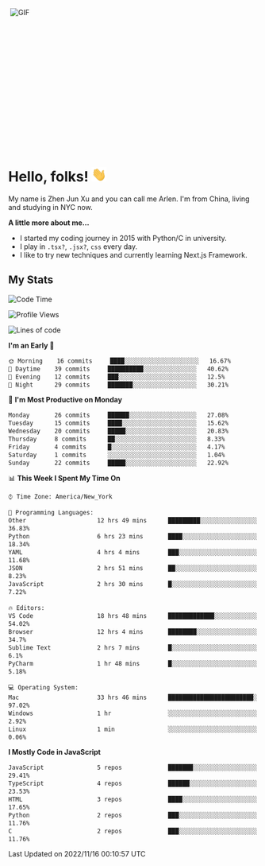 <img align="right" alt="GIF" src="https://media.giphy.com/media/xUA7bdpLxQhsSQdyog/giphy.gif" width="500" height="320" />

# Hello, folks! <img src="https://raw.githubusercontent.com/arlenxuzj/arlenxuzj/master/assets/wave.gif" width="30px">

My name is Zhen Jun Xu and you can call me Arlen. I'm from China, living and studying in NYC now.

**A little more about me...**

 - I started my coding journey in 2015 with Python/C in university.
 - I play in `.tsx?`, `.jsx?`, `css` every day.
 - I like to try new techniques and currently learning Next.js Framework.

## My Stats

<!--START_SECTION:waka-->
![Code Time](http://img.shields.io/badge/Code%20Time-2%2C489%20hrs%2011%20mins-blue)

![Profile Views](http://img.shields.io/badge/Profile%20Views-245-blue)

![Lines of code](https://img.shields.io/badge/From%20Hello%20World%20I%27ve%20Written-234%20Thousand%20lines%20of%20code-blue)

**I'm an Early 🐤** 

```text
🌞 Morning    16 commits     ████░░░░░░░░░░░░░░░░░░░░░   16.67% 
🌆 Daytime    39 commits     ██████████░░░░░░░░░░░░░░░   40.62% 
🌃 Evening    12 commits     ███░░░░░░░░░░░░░░░░░░░░░░   12.5% 
🌙 Night      29 commits     ███████░░░░░░░░░░░░░░░░░░   30.21%

```
📅 **I'm Most Productive on Monday** 

```text
Monday       26 commits     ██████░░░░░░░░░░░░░░░░░░░   27.08% 
Tuesday      15 commits     ████░░░░░░░░░░░░░░░░░░░░░   15.62% 
Wednesday    20 commits     █████░░░░░░░░░░░░░░░░░░░░   20.83% 
Thursday     8 commits      ██░░░░░░░░░░░░░░░░░░░░░░░   8.33% 
Friday       4 commits      █░░░░░░░░░░░░░░░░░░░░░░░░   4.17% 
Saturday     1 commits      ░░░░░░░░░░░░░░░░░░░░░░░░░   1.04% 
Sunday       22 commits     █████░░░░░░░░░░░░░░░░░░░░   22.92%

```


📊 **This Week I Spent My Time On** 

```text
⌚︎ Time Zone: America/New_York

💬 Programming Languages: 
Other                    12 hrs 49 mins      █████████░░░░░░░░░░░░░░░░   36.83% 
Python                   6 hrs 23 mins       ████░░░░░░░░░░░░░░░░░░░░░   18.34% 
YAML                     4 hrs 4 mins        ███░░░░░░░░░░░░░░░░░░░░░░   11.68% 
JSON                     2 hrs 51 mins       ██░░░░░░░░░░░░░░░░░░░░░░░   8.23% 
JavaScript               2 hrs 30 mins       █░░░░░░░░░░░░░░░░░░░░░░░░   7.22%

🔥 Editors: 
VS Code                  18 hrs 48 mins      █████████████░░░░░░░░░░░░   54.02% 
Browser                  12 hrs 4 mins       ████████░░░░░░░░░░░░░░░░░   34.7% 
Sublime Text             2 hrs 7 mins        █░░░░░░░░░░░░░░░░░░░░░░░░   6.1% 
PyCharm                  1 hr 48 mins        █░░░░░░░░░░░░░░░░░░░░░░░░   5.18%

💻 Operating System: 
Mac                      33 hrs 46 mins      ████████████████████████░   97.02% 
Windows                  1 hr                ░░░░░░░░░░░░░░░░░░░░░░░░░   2.92% 
Linux                    1 min               ░░░░░░░░░░░░░░░░░░░░░░░░░   0.06%

```

**I Mostly Code in JavaScript** 

```text
JavaScript               5 repos             ███████░░░░░░░░░░░░░░░░░░   29.41% 
TypeScript               4 repos             ██████░░░░░░░░░░░░░░░░░░░   23.53% 
HTML                     3 repos             ████░░░░░░░░░░░░░░░░░░░░░   17.65% 
Python                   2 repos             ███░░░░░░░░░░░░░░░░░░░░░░   11.76% 
C                        2 repos             ███░░░░░░░░░░░░░░░░░░░░░░   11.76%

```



 Last Updated on 2022/11/16 00:10:57 UTC
<!--END_SECTION:waka-->
